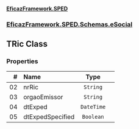 #### [EficazFramework.SPED](EficazFrameworkSPED.md 'EficazFramework SPED')
### [EficazFramework.SPED.Schemas.eSocial](EficazFramework.SPED.Schemas.eSocial.md 'EficazFramework.SPED.Schemas.eSocial')

## TRic Class
### Properties

| # | Name | Type | |
| ---: | :--- | :---: | :--- |
| 02 | nrRic | `String` |  |
| 03 | orgaoEmissor | `String` |  |
| 04 | dtExped | `DateTime` |  |
| 05 | dtExpedSpecified | `Boolean` |  |

